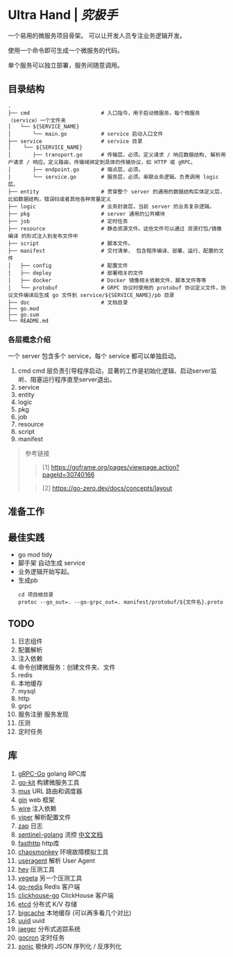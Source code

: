 # Ultra Hand | *究极手*

一个易用的微服务项目骨架。 可以让开发人员专注业务逻辑开发。

使用一个命令即可生成一个微服务的代码。

单个服务可以独立部署，服务间随意调用。

## 目录结构
```tree
.
├── cmd                       # 入口指令，用于启动微服务，每个微服务（service）一个文件夹
│   └── ${SERVICE_NAME}
│       └── main.go           # service 启动入口文件
├── service                   # service 目录
│    └── ${SERVICE_NAME}
│       ├── transport.go      # 传输层，必须。定义请求 / 响应数据结构, 解析用户请求 / 响应。定义路由，传输域绑定到具体的传输协议，如 HTTP 或 gRPC。
│       ├── endpoint.go       # 端点层，必须。
│       └── service.go        # 服务层，必须。串联业务逻辑。负责调用 logic 层。
├── entity                    # 贯穿整个 server 的通用的数据结构实体定义层，比如数据结构，错误码或者其他各种常量定义
├── logic                     # 业务封装层，当前 server 的业务复杂逻辑。
├── pkg                       # server 通用的公共模块
├── job                       # 定时任务
├── resource                  # 静态资源文件。这些文件可以通过 资源打包/镜像编译 的形式注入到发布文件中
├── script                    # 脚本文件。
├── manifest                  # 交付清单， 包含程序编译、部署、运行、配置的文件
│   ├── config                # 配置文件
│   ├── deploy                # 部署相关的文件
│   ├── docker                # Docker 镜像相关依赖文件，脚本文件等等
│   └── protobuf              # GRPC 协议时使用的 protobuf 协议定义文件，协议文件编译后生成 go 文件到 service/${SERVICE_NAME}/pb 目录
├── doc                       # 文档目录
├── go.mod
├── go.sum
└── README.md
```
### 各层概念介绍
一个 server 包含多个 service，每个 service 都可以单独启动。
1. cmd
   cmd 层负责引导程序启动，显著的工作是初始化逻辑、启动server监听、阻塞运行程序直至server退出。
2. service
3. entity
4. logic
5. pkg
6. job
7. resource
8. script
9. manifest

> 参考链接
>
>> [1] https://goframe.org/pages/viewpage.action?pageId=30740166
> 
>> [2] https://go-zero.dev/docs/concepts/layout

## 准备工作

## 最佳实践
- go mod tidy
- 脚手架 自动生成 service
- 业务逻辑开始写起。
- 生成pb
  ```
  cd 项目根目录
  protoc --go_out=. --go-grpc_out=. manifest/protobuf/${文件名}.proto 
  ```

## TODO
1. 日志组件
2. 配置解析
3. 注入依赖
4. 命令创建微服务：创建文件夹、文件
5. redis
6. 本地缓存
7. mysql
8. http
9. grpc
10. 服务注册 服务发现
11. 压测
12. 定时任务

## 库
1. [gRPC-Go](https://github.com/grpc/grpc-go) golang RPC库
2. [go-kit](https://github.com/go-kit/kit) 构建微服务工具
3. [mux](https://github.com/gorilla/mux) URL 路由和调度器
4. [gin](https://github.com/gin-gonic/gin) web 框架
5. [wire](https://github.com/google/wire) 注入依赖
6. [viper](https://github.com/spf13/viper) 解析配置文件
7. [zap](https://github.com/uber-go/zap) 日志
8. [sentinel-golang](https://github.com/alibaba/sentinel-golang) 流控 [中文文档](https://sentinelguard.io/zh-cn/docs/golang/basic-api-usage.html)
9. [fasthttp](https://github.com/valyala/fasthttp) http库
10. [chaosmonkey](https://github.com/Netflix/chaosmonkey) 环境故障模拟工具
11. [useragent](https://github.com/mssola/useragent) 解析 User Agent
12. [hey](https://github.com/rakyll/hey) 压测工具
13. [vegeta](https://github.com/tsenart/vegeta) 另一个压测工具
14. [go-redis](https://github.com/redis/go-redis) Redis 客户端
15. [clickhouse-go](https://github.com/ClickHouse/clickhouse-go) ClickHouse 客户端
16. [etcd](https://github.com/etcd-io/etcd) 分布式 K/V 存储
17. [bigcache](https://github.com/allegro/bigcache) 本地缓存 (可以再多看几个对比)
18. [uuid](https://github.com/google/uuid) uuid
19. [jaeger](https://github.com/jaegertracing/jaeger) 分布式追踪系统
20. [gocron](https://github.com/jasonlvhit/gocron) 定时任务
21. [sonic](https://github.com/bytedance/sonic) 极快的 JSON 序列化 / 反序列化

